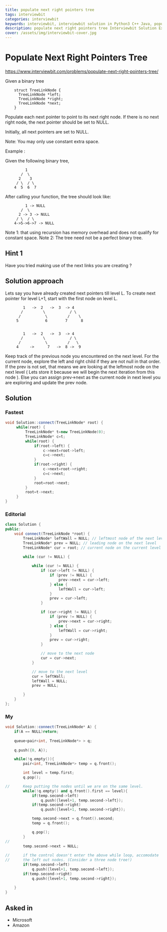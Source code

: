 ```yaml
---
title: populate next right pointers tree
tags: interviewbit
categories: interviewbit
keywords: interviewbit, interviewbit solution in Python3 C++ Java, populate next right pointers tree solution
description: populate next right pointers tree Interviewbit Solution Explained
cover: /assets/img/interviewbit-cover.jpg
---
```


# Populate Next Right Pointers Tree

https://www.interviewbit.com/problems/populate-next-right-pointers-tree/

Given a binary tree
```
    struct TreeLinkNode {
      TreeLinkNode *left;
      TreeLinkNode *right;
      TreeLinkNode *next;
    }
```

Populate each next pointer to point to its next right node. If there is no next right node, the next pointer should be set to NULL.

Initially, all next pointers are set to NULL.

Note:
You may only use constant extra space.

Example :

Given the following binary tree,
```
         1
       /  \
      2    3
     / \  / \
    4  5  6  7
```
After calling your function, the tree should look like:
```
         1 -> NULL
       /  \
      2 -> 3 -> NULL
     / \  / \
    4->5->6->7 -> NULL
```
Note 1: that using recursion has memory overhead and does not qualify for constant space.
Note 2: The tree need not be a perfect binary tree. 

## Hint 1

Have you tried making use of the next links you are creating ?

## Solution approach

Lets say you have already created next pointers till level L. To create next pointer for level L+1, start with the first node on level L.
```
        1   ->  2   ->  3  -> 4
       /         \           / \
      /           \         /    \ 
     5            6        7      8 
        

        1   ->  2   ->  3  -> 4
       /         \           / \
      /           \         /   \ 
     4     ->      7   ->  8 ->  9 
```
Keep track of the previous node you encountered on the next level. For the current node, explore the left and right child if they are not null in that order. If the prev is not set, that means we are looking at the leftmost node on the next level ( Lets store it because we will begin the next iteration from this node ). Else you can assign prev->next as the current node in next level you are exploring and update the prev node.


## Solution

### Fastest

```cpp
void Solution::connect(TreeLinkNode* root) {
     while(root) {
         TreeLinkNode* t=new TreeLinkNode(0);
         TreeLinkNode* c=t;
         while(root) {
             if(root->left) {
                 c->next=root->left;
                 c=c->next;
             }
             if(root->right) {
                 c->next=root->right;
                 c=c->next;
             }
             root=root->next;
         }
         root=t->next;
     }
}
```

### Editorial

```cpp
class Solution {
public:
    void connect(TreeLinkNode *root) {
        TreeLinkNode* leftWall = NULL; // leftmost node of the next level.
        TreeLinkNode* prev = NULL; // leading node on the next level
        TreeLinkNode* cur = root; // current node on the current level

        while (cur != NULL) {
            
            while (cur != NULL) {
                if (cur->left != NULL) {
                    if (prev != NULL) {
                        prev->next = cur->left;
                    } else {
                        leftWall = cur->left;
                    }
                    prev = cur->left;
                }

                if (cur->right != NULL) {
                    if (prev != NULL) {
                        prev->next = cur->right;
                    } else {
                        leftWall = cur->right;
                    }
                    prev = cur->right;
                }

                // move to the next node
                cur = cur->next;
            }

            // move to the next level
            cur = leftWall;
            leftWall = NULL;
            prev = NULL;

        }
    }
};
```

### My


```cpp
void Solution::connect(TreeLinkNode* A) {
    if(A == NULL)return;
    
    queue<pair<int, TreeLinkNode*> > q;
    
    q.push({0, A});

    while(!q.empty()){
        pair<int, TreeLinkNode*> temp = q.front();

        int level = temp.first;
        q.pop();

//      Keep putting the nodes until we are on the same level.
        while(!q.empty() and q.front().first == level){
            if(temp.second->left)
                q.push({level+1, temp.second->left});
            if(temp.second->right)
                q.push({level+1, temp.second->right});

            temp.second->next = q.front().second;
            temp = q.front();

            q.pop();
        }
//      
        temp.second->next = NULL;
        
//      if the control doesn't enter the above while loop, accomodate
//      the left out nodes. (Consider a three node tree!)
        if(temp.second->left)
            q.push({level+1, temp.second->left});
        if(temp.second->right)
            q.push({level+1, temp.second->right});
        
    }
}
```

## Asked in

* Microsoft
* Amazon

